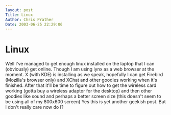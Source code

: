 ```yaml
---
layout: post
Title: Linux  
Author: Chris Prather
Date: 2003-06-25 22:29:06
---
```


# Linux
Well I've managed to get enough linux installed on the laptop that I can (obviously) get online. Though I am using lynx as a web browser at the moment. X (with KDE) is installing as we speak, hopefully I can get Firebird (Mozilla's browser only) and XChat and other goodies working when it's finished. After that it'll be time to figure out how to get the wireless card working (gotta buy a wireless adaptor for the desktop) and then other goodies like sound and perhaps a better screen size (this doesn't seem to be using all of my 800x600 screen) 
Yes this is yet another geekish post. But I don't really care now do I?
